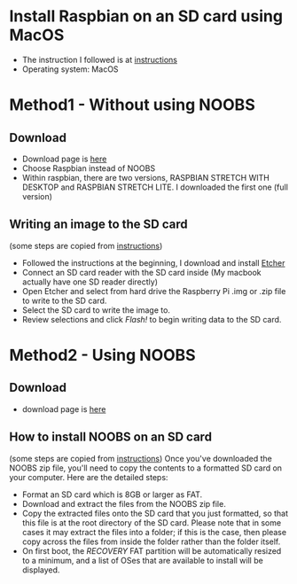 # Install Raspbian on an SD card using MacOS

* The instruction I followed is at [instructions](https://www.raspberrypi.org/documentation/installation/installing-images/)
* Operating system: MacOS

# Method1 - Without using NOOBS

## Download 

* Download page is [here](https://www.raspberrypi.org/downloads/)
* Choose Raspbian instead of NOOBS
* Within raspbian, there are two versions, RASPBIAN STRETCH WITH DESKTOP and RASPBIAN STRETCH LITE. I downloaded the first one (full version)

## Writing an image to the SD card 

(some steps are copied from [instructions](https://www.raspberrypi.org/documentation/installation/installing-images/))
* Followed the instructions at the beginning, I download and install [Etcher](https://etcher.io/)
* Connect an SD card reader with the SD card inside (My macbook actually have one SD reader directly)
* Open Etcher and select from hard drive the Raspberry Pi .img or  .zip file to write to the SD card.
* Select the SD card to write the image to.
* Review selections and click *Flash!* to begin writing data to the SD card.


# Method2 - Using NOOBS

## Download

* download page is [here](https://www.raspberrypi.org/downloads/noobs/)

## How to install NOOBS on an SD card

(some steps are copied from [instructions](https://www.raspberrypi.org/documentation/installation/noobs.md))
Once you've downloaded the NOOBS zip file, you'll need to copy the contents to a formatted SD card on your computer. Here are the detailed steps: 
* Format an SD card which is 8GB or larger as FAT. 
* Download and extract the files from the NOOBS zip file.
* Copy the extracted files onto the SD card that you just formatted, so that this file is at the root directory of the SD card. Please note that in some cases it may extract the files into a folder; if this is the case, then please copy across the files from inside the folder rather than the folder itself.
* On first boot, the *RECOVERY* FAT partition will be automatically resized to a minimum, and a list of OSes that are available to install will be displayed.
